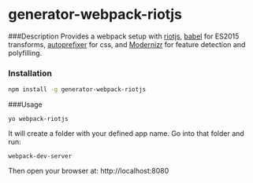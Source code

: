 # generator-webpack-riotjs
###Description
Provides a webpack setup with [riotjs](https://muut.com/riotjs/), [babel](https://babeljs.io/) for ES2015 transforms, [autoprefixer](https://github.com/postcss/autoprefixer) for css, and [Modernizr](http://modernizr.com/) for feature detection and polyfilling. 

### Installation
```bash
npm install -g generator-webpack-riotjs
```
###Usage
```
yo webpack-riotjs
```
It will create a folder with your defined app name. Go into that folder and run:
```
webpack-dev-server
```
Then open your browser at: http://localhost:8080

